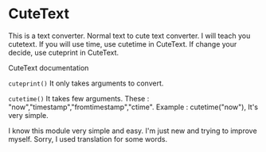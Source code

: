 # CuteText

This is a text converter. Normal text to cute text converter. I will teach you cutetext. If you will use time, use cutetime in CuteText. If change your decide, use cuteprint in CuteText.

CuteText documentation

`cuteprint()` It only takes arguments to convert.

`cutetime()` It takes few arguments. These : "now","timestamp","fromtimestamp","ctime". Example : cutetime("now"), It's very simple.

I know this module very simple and easy. I'm just new and trying to improve myself. Sorry, I used translation for some words.

